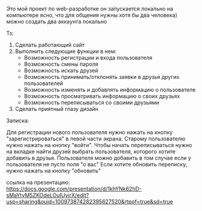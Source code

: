 Это мой проект по web-разработке
он запускается локально на компьютере
ясно, что для общения нужны хотя бы два человека)
можно создать два аккаунта локально



Тз:
1. Сделать работающий сайт
2. Выполнить следующие функции в нем:
	- Возможность регистрации и входа пользователя
	- Возможность смены пароля
	- Возможность искать друзей
	- Возможность принимать/отклонять заявки в друзья других пользователей
	- Возможность изменять и добавлять информацию о пользователе
	- Возможность просматривать информацию о своих друзьях
	- Возможность переписываться со своими друзьями
3. Сделать приятный глазу дизайн


Записка:

Для регистрации нового пользователя нужно нажать на кнопку "зарегистрироваться" в левой части экрана.
Старому пользователю нужно нажать на кнопку "войти". 
Чтобы начать переписываться нужно на вкладке найти друзей выбрать пользователя, которого хотите добавить в друзья. Пользователя можно добавить в том случае если у пользователя не пусто поля "о вас"
Если хотите обновить переписку, нужно нажать на кнопку "обновить"

ссылка на презентацию: https://docs.google.com/presentation/d/1khYNk62hD-sMaYtyM5ZKOdeLOuIUyirX/edit?usp=sharing&ouid=100973874282395627520&rtpof=true&sd=true
